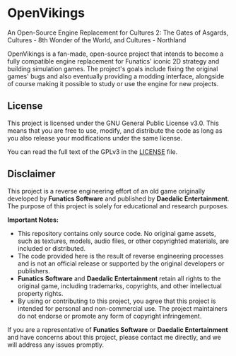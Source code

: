 # OpenVikings
An Open-Source Engine Replacement for Cultures 2: The Gates of Asgards, Cultures - 8th Wonder of the World, and Cultures - Northland

OpenVikings is a fan-made, open-source project that intends to become a fully compatible engine replacement for Funatics' iconic 2D strategy and building simulation games. The project's goals include fixing the original games' bugs and also eventually providing a modding interface, alongside of course making it possible to study or use the engine for new projects.

## License

This project is licensed under the GNU General Public License v3.0. This means that you are free to use, modify, and distribute the code as long as you also release your modifications under the same license.

You can read the full text of the GPLv3 in the [LICENSE](./LICENSE) file.

## Disclaimer

This project is a reverse engineering effort of an old game originally developed by **Funatics Software** and published by **Daedalic Entertainment**. The purpose of this project is solely for educational and research purposes.

**Important Notes:**
- This repository contains only source code. No original game assets, such as textures, models, audio files, or other copyrighted materials, are included or distributed.
- The code provided here is the result of reverse engineering processes and is not an official release or supported by the original developers or publishers.
- **Funatics Software** and **Daedalic Entertainment** retain all rights to the original game, including trademarks, copyrights, and other intellectual property rights.
- By using or contributing to this project, you agree that this project is intended for personal and non-commercial use. The project maintainers do not endorse or promote any form of copyright infringement.

If you are a representative of **Funatics Software** or **Daedalic Entertainment** and have concerns about this project, please contact me directly, and we will address any issues promptly.
